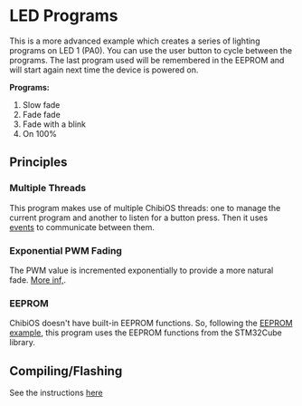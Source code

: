 # LED Programs

This is a more advanced example which creates a series of lighting programs on LED 1 (PA0). You can use the user button to cycle between the programs. The last program used will be remembered in the EEPROM and will start again next time the device is powered on.

**Programs:**

1. Slow fade
2. Fade fade
3. Fade with a blink
4. On 100%

## Principles

### Multiple Threads
This program makes use of multiple ChibiOS threads: one to manage the current program and another to listen for a button press. Then it uses [events](http://wiki.chibios.org/dokuwiki/doku.php?id=chibios:kb:events) to communicate between them.

### Exponential PWM Fading
The PWM value is incremented exponentially to provide a more natural fade. [More inf,](https://diarmuid.ie/blog/pwm-exponential-led-fading-on-arduino-or-other-platforms/).

### EEPROM
ChibiOS doesn't have built-in EEPROM functions. So, following the [EEPROM example](../EEPROM/), this program uses the EEPROM functions from the STM32Cube library.

## Compiling/Flashing
See the instructions [here](../README.md)